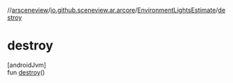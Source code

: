 //[arsceneview](../../../index.md)/[io.github.sceneview.ar.arcore](../index.md)/[EnvironmentLightsEstimate](index.md)/[destroy](destroy.md)

# destroy

[androidJvm]\
fun [destroy](destroy.md)()
